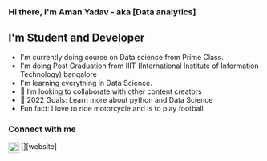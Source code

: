 ### Hi there, I'm Aman Yadav - aka [Data analytics]
## I'm Student and Developer
- I'm currently doing course on Data science from Prime Class.
- I'm doing Post Graduation from IIIT (International Institute of Information Technology) bangalore
- I'm learning everything in Data Science.
- 👯 I’m looking to collaborate with other content creators
- 🥅 2022 Goals: Learn more about python and Data Science
- Fun fact: I love to ride motorcycle and is to play football

### Connect with me
[<img align="left" alt="Linkdin" width="22px" src="https://www.linkedin.com/in/aman-yadav-shiva/"/>][website]
